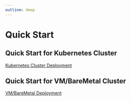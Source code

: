 ```yaml
---
outline: deep
---
```


# Quick Start

## Quick Start for Kubernetes Cluster

[Kubernetes Cluster Deployment](./deployment-k8s.md)

## Quick Start for VM/BareMetal Cluster

[VM/BareMetal Deployment](./deployment-vm.md)
